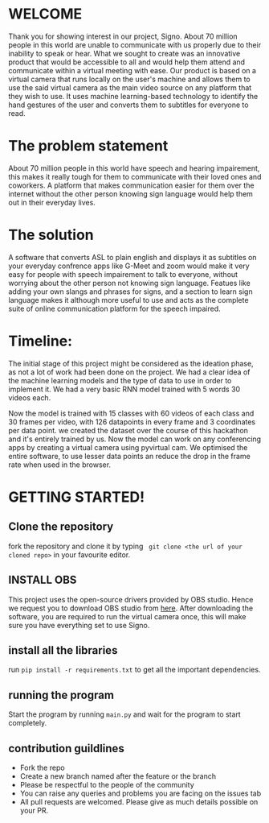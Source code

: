 # WELCOME   
Thank you for showing interest in our project, Signo. About 70 million people in this world are unable to communicate with us properly due to their inability to speak or hear. What we sought to create was an innovative product that would be accessible to all and would help them attend and communicate within a virtual meeting with ease. Our product is based on a virtual camera that runs locally on the user's machine and allows them to use the said virtual camera as the main video source on any platform that they wish to use. It uses machine learning-based technology to identify the hand gestures of the user and converts them to subtitles for everyone to read.

# The problem statement
About 70 million people in this world have speech and hearing impairement, this makes it really tough for them to communicate with their loved ones and coworkers. A platform that makes communication easier for them over the internet without the other person knowing sign language would help them out in their everyday lives.

# The solution
A software that converts ASL to plain english and displays it as subtitles on your everyday confrence apps like G-Meet and zoom would make it very easy for people with speech impairement to talk to everyone, without worrying about the other person not knowing sign language. Featues like adding your own slangs and phrases for signs, and a section to learn sign language makes it although more useful to use and acts as the complete suite of online communication platform for the speech impaired.

# Timeline:

The initial stage of this project might be considered as the ideation phase, as not a lot of work had been done on the project. We had a clear idea of the machine learning models and the type of data to use in order to implement it. We had a very basic RNN model trained with 5 words 30 videos each.

Now the model is trained with 15 classes with 60 videos of each class and 30 frames per video, with 126 datapoints in every frame and 3 coordinates per data point. we created the dataset over the course of this hackathon and it's entirely trained by us. Now the model can work on any conferencing apps by creating a virtual camera using pyvirtual cam. We optimised the entire software, to use lesser data points an reduce the drop in the frame rate when used in the browser.



# GETTING STARTED!

## Clone the repository
fork the repository and clone it by typing 
``` git clone <the url of your cloned repo>``` in your favourite editor.

## INSTALL OBS  
This project uses the open-source drivers provided by OBS studio. Hence we request you to download OBS studio from [here](https://obsproject.com/download).
After downloading the software, you are required to run the virtual camera once, this will make sure you have everything set to use Signo.

## install all the libraries
run ``` pip install -r requirements.txt ``` to get all the important dependencies.

## running the program
Start the program by running ```main.py``` and wait for the program to start completely.

## contribution guildlines
* Fork the repo
* Create a new branch named after the feature or the branch
* Please be respectful to the people of the community
* You can raise any queries and problems you are facing on the issues tab
* All pull requests are welcomed. Please give as much details possible on your PR.

